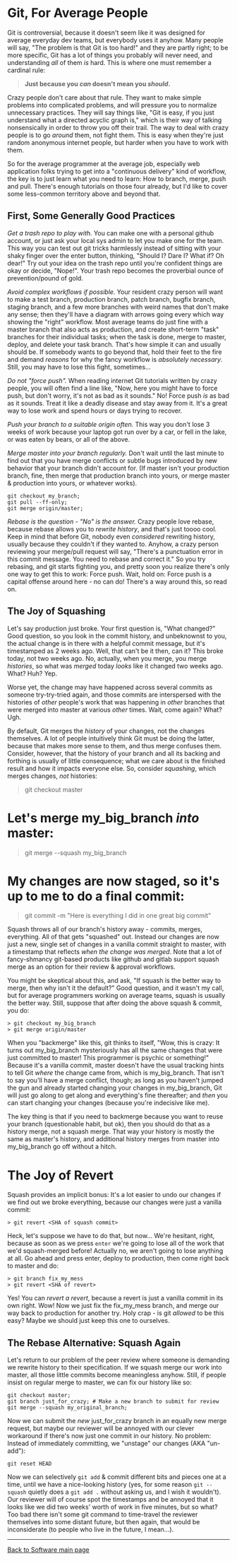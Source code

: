 # Git, For Average People

Git is controversial, because it doesn't seem like it was designed for average everyday dev teams, but everybody uses it anyhow. Many people will say, "The problem is that Git is too hard!" and they are partly right; to be more specific, Git has a lot of things you probably will never need, and understanding *all* of them *is* hard. This is where one must remember a cardinal rule:

>  **Just because you _can_ doesn't mean you _should_.**

Crazy people don't care about that rule. They want to make simple problems into complicated problems, and will pressure you to normalize unnecessary practices. They will say things like, "Git is easy, if you just understand what a directed acyclic graph is," which is their way of talking nonsensically in order to throw you off their trail. The way to deal with crazy people is to go *around* them, not fight them. This is easy when they're just random anonymous internet people, but harder when you have to work with them.

So for the average programmer at the average job, especially web application folks trying to get into a "continuous delivery" kind of workflow, the key is to just learn what you need to learn: How to branch, merge, push and pull. There's enough tutorials on those four already, but I'd like to cover some less-common territory above and beyond that.

## First, Some Generally Good Practices

*Get a trash repo to play with.* You can make one with a personal github account, or just ask your local sys admin to let you make one for the team. This way you can test out git tricks harmlessly instead of sitting with your shaky finger over the enter button, thinking, "Should I? Dare I? What if? Oh dear!" Try out your idea on the trash repo until you're confident things are okay or decide, "Nope!". Your trash repo becomes the proverbial ounce of prevention/pound of gold.

*Avoid complex workflows if possible.* Your resident crazy person will want to make a test branch, production branch, patch branch, bugfix branch, staging branch, and a few more branches with weird names that don't make any sense; then they'll have a diagram with arrows going every which way showing the "right" workflow. Most average teams do just fine with a master branch that also acts as production, and create short-term "task" branches for their individual tasks; when the task is done, merge to master, deploy, and delete your task branch. That's how simple it can and usually should be. If somebody wants to go beyond that, hold their feet to the fire and demand *reasons* for why the fancy workflow is *absolutely necessary*. Still, you may have to lose this fight, sometimes...

*Do not "force push".* When reading internet Git tutorials written by crazy people, you will often find a line like, "Now, here you might have to force push, but don't worry, it's not as bad as it sounds." No! Force push *is* as bad as it sounds. Treat it like a deadly disease and stay away from it. It's a great way to lose work and spend hours or days trying to recover.

*Push your branch to a suitable origin often.* This way you don't lose 3 weeks of work because your laptop got run over by a car, or fell in the lake, or was eaten by bears, or all of the above.

*Merge master into your branch regularly.* Don't wait until the last minute to find out that you have merge conflicts or subtle bugs introduced by new behavior that your branch didn't account for. (If master isn't your production branch, fine, then merge that production branch into yours, or merge master & production into yours, or whatever works).

    git checkout my_branch;
    git pull --ff-only;
    git merge origin/master;

*Rebase is the question - "No" is the answer.* Crazy people love rebase, because rebase allows you to _rewrite history_, and that's just toooo cool. Keep in mind that before Git, nobody even _considered_ rewriting history, usually because they couldn't if they wanted to. Anyhow, a crazy person reviewing your merge/pull request will say, "There's a punctuation error in this commit message. You need to rebase and correct it." So you try rebasing, and git starts fighting you, and pretty soon you realize there's only one way to get this to work: Force push. Wait, hold on: Force push is a capital offense around here - no can do! There's a way around this, so read on.

## The Joy of Squashing

Let's say production just broke. Your first question is, "What changed?" Good question, so you look in the commit history, and unbeknownst to you, the actual change is in there with a helpful commit message, but it's timestamped as 2 weeks ago. Well, that can't be it then, can it? This broke today, not two weeks ago. No, actually, when you merge, you merge _histories_, so what was *merged* today *looks* like it changed two weeks ago. What? Huh? Yep.

Worse yet, the change may have happened across several commits as someone try-try-tried again, and those commits are interspersed with the histories of _other_ people's work that was happening in _other_ branches that were merged into master at various _other_ times. Wait, come again? What? Ugh.

By default, Git merges the *history* of your changes, not the changes themselves. A lot of people intuitively think Git must be doing the latter, because that makes more sense to them, and thus merge confuses them. Consider, however, that the history of your branch and all its backing and forthing is usually of little consequence; what we care about is the finished result and how it impacts everyone else. So, consider *squashing*, which merges changes, *not* histories:

   > git checkout master

   # Let's merge my_big_branch *into* master:
   > git merge --squash my_big_branch

   # My changes are now staged, so it's up to me to do a final commit:
   > git commit -m "Here is everything I did in one great big commit"

Squash throws all of our branch's history away - commits, merges, everything. All of that gets "squashed" out. Instead our changes are now just a new, single set of changes in a vanilla commit straight to master, with a timestamp that reflects *when the change was merged*. Note that a lot of fancy-shmancy git-based products like github and gitlab support squash merge as an option for their review & approval workflows.

You might be skeptical about this, and ask, "If squash is the better way to merge, then why isn't it the default?" Good question, and it wasn't my call, but for average programmers working on average teams, squash is usually the better way. Still, suppose that after doing the above squash & commit, you do:

    > git checkout my_big_branch
    > git merge origin/master

When you "backmerge" like this, git thinks to itself, "Wow, this is crazy: It turns out my_big_branch mysteriously has all the same changes that were just committed to master! This programmer is psychic or something!" Because it's a vanilla commit, master doesn't have the usual tracking hints to tell Git *where* the change came from, which is my_big_branch. That isn't to say you'll have a merge conflict, though; as long as you haven't jumped the gun and already started changing your changes in my_big_branch,  Git will just go along to get along and everything's fine thereafter; and *then* you can start changing your changes (because you're indecisive like me).

The key thing is that if you need to backmerge because you want to reuse your branch (questionable habit, but ok), then you should do that as a history merge, not a squash merge. That way your history is mostly the same as master's history, and additional history merges from master into my_big_branch go off without a hitch.

# The Joy of Revert

Squash provides an implicit bonus: It's a lot easier to undo our changes if we find out we broke everything, because our changes were just a vanilla commit:

    > git revert <SHA of squash commit>

Heck, let's suppose we have to do that, but now... We're hesitant, right, because as soon as we press `enter` we're going to lose all of the work that we'd squash-merged before! Actually no, we aren't going to lose anything at all. Go ahead and press enter, deploy to production, then come right back to master and do:

    > git branch fix_my_mess
    > git revert <SHA of revert>

Yes! You can *revert a revert*, because a revert is just a vanilla commit in its own right. Wow! Now we just fix the fix_my_mess branch, and merge our way back to production for another try. Holy crap - is git *allowed* to be this easy? Maybe we should just keep this one to ourselves.

## The Rebase Alternative: Squash Again

Let's return to our problem of the peer review where someone is demanding we rewrite history to their specification. If we squash merge our work into master, all those little commits become meaningless anyhow. Still, if people insist on regular merge to master, we can fix our history like so:

    git checkout master;
    git branch just_for_crazy; # Make a new branch to submit for review
    git merge --squash my_original_branch;

Now we can submit the *new* just_for_crazy branch in an equally new merge request, but maybe our reviewer will be annoyed with our clever workaround if there's now just one commit in our history. No problem: Instead of immediately committing, we "unstage" our changes (AKA "un-add"):

    git reset HEAD

Now we can selectively `git add` & commit different bits and pieces one at a time, until we have a nice-looking history (yes, for some reason `git --squash` quietly does a `git add .` without asking us, and I wish it wouldn't). Our reviewer will of course spot the timestamps and be annoyed that it looks like we did two weeks' worth of work in five minutes, but so what? Too bad there isn't some git command to time-travel the reviewer themselves into some distant future, but then again, that would be inconsiderate (to people who live in the future, I mean...).

----

[Back to Software main page](./README.md)
